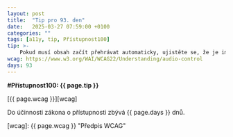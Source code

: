 ```yaml
---
layout: post
title:  "Tip pro 93. den"
date:   2025-03-27 07:59:00 +0100
categories: ""
tags: [a11y, tip, Přístupnost100]
tip: >- 
    Pokud musí obsah začít přehrávat automaticky, ujistěte se, že je implicitně ztlumený a že je k dispozici ovládání pro přehrávání/zastavení.
wcag: https://www.w3.org/WAI/WCAG22/Understanding/audio-control
days: 93
---
```

**#Přístupnost100: {{ page.tip }}**

[{{ page.wcag }}][wcag]

Do účinnosti zákona o přístupnosti zbývá {{ page.days }} dnů.

[wcag]: {{ page.wcag }} "Předpis WCAG"
